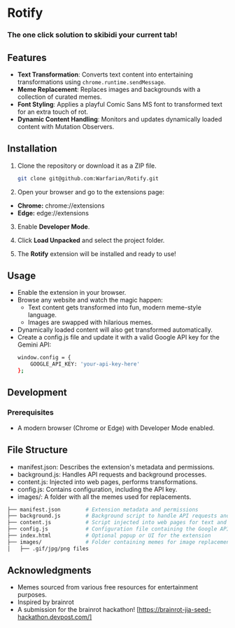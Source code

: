 # Rotify
### The one click solution to skibidi your current tab!

## Features  
- **Text Transformation**: Converts text content into entertaining transformations using `chrome.runtime.sendMessage`.  
- **Meme Replacement**: Replaces images and backgrounds with a collection of curated memes.  
- **Font Styling**: Applies a playful Comic Sans MS font to transformed text for an extra touch of rot.  
- **Dynamic Content Handling**: Monitors and updates dynamically loaded content with Mutation Observers.  

## Installation  

1. Clone the repository or download it as a ZIP file.  
   ```bash
   git clone git@github.com:Warfarian/Rotify.git

2. Open your browser and go to the extensions page:
- **Chrome:** chrome://extensions
- **Edge:** edge://extensions

3. Enable **Developer Mode**.

4. Click **Load Unpacked** and select the project folder.

5. The **Rotify** extension will be installed and ready to use!

## Usage
- Enable the extension in your browser.
- Browse any website and watch the magic happen:
  -   Text content gets transformed into fun, modern meme-style language.
  -   Images are swapped with hilarious memes.
- Dynamically loaded content will also get transformed automatically.
- Create a config.js file and update it with a valid Google API key for the Gemini API:
  ```bash
  window.config = {
      GOOGLE_API_KEY: 'your-api-key-here'
  };
  ```

## Development
### Prerequisites
- A modern browser (Chrome or Edge) with Developer Mode enabled.

## File Structure
- manifest.json: Describes the extension's metadata and permissions.
- background.js: Handles API requests and background processes.
- content.js: Injected into web pages, performs transformations.
- config.js: Contains configuration, including the API key.
- images/: A folder with all the memes used for replacements.


```bash Rotify/
├── manifest.json        # Extension metadata and permissions
├── background.js        # Background script to handle API requests and transformations
├── content.js           # Script injected into web pages for text and image modification
├── config.js            # Configuration file containing the Google API key
├── index.html           # Optional popup or UI for the extension
├── images/              # Folder containing memes for image replacement
│   ├── .gif/jpg/png files
```

## Acknowledgments
- Memes sourced from various free resources for entertainment purposes.
- Inspired by brainrot
- A submission for the brainrot hackathon! [https://brainrot-jia-seed-hackathon.devpost.com/]
